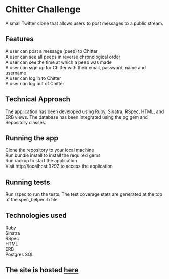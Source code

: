 # Chitter Challenge
A small Twitter clone that allows users to post messages to a public stream.

## Features
A user can post a message (peep) to Chitter    
A user can see all peeps in reverse chronological order    
A user can see the time at which a peep was made    
A user can sign up for Chitter with their email, password, name and username    
A user can log in to Chitter    
A user can log out of Chitter    

## Technical Approach
The application has been developed using Ruby, Sinatra, RSpec, HTML, and ERB views. The database has been integrated using the pg gem and Repository classes.

## Running the app
Clone the repository to your local machine    
Run bundle install to install the required gems     
Run rackup to start the application    
Visit http://localhost:9292 to access the application    

## Running tests    
Run rspec to run the tests. The test coverage stats are generated at the top of the spec_helper.rb file.     

## Technologies used
Ruby    
Sinatra    
RSpec    
HTML    
ERB      
Postgres
SQL
   
## The site is hosted [here](https://chitter-18ev.onrender.com/)
